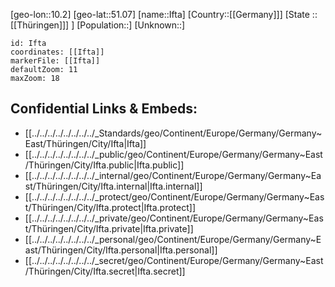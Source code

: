 ﻿---
location: [51.07,10.2]
mapzoom: [7,12] 
mapmarker: city 
type: City
tags:
- geo/City


SpocWebEntityId: 31089
isDeleted: false
confidential: public

---
[geo-lon::10.2]
[geo-lat::51.07]
[name::Ifta]
[Country::[[Germany]]]
[State ::[[Thüringen]]] ]
[Population::]
[Unknown::]


```leaflet
id: Ifta
coordinates: [[Ifta]]
markerFile: [[Ifta]]
defaultZoom: 11 
maxZoom: 18
```


## Confidential Links & Embeds: 
- [[../../../../../../../../_Standards/geo/Continent/Europe/Germany/Germany~East/Thüringen/City/Ifta|Ifta]] 
- [[../../../../../../../../_public/geo/Continent/Europe/Germany/Germany~East/Thüringen/City/Ifta.public|Ifta.public]] 
- [[../../../../../../../../_internal/geo/Continent/Europe/Germany/Germany~East/Thüringen/City/Ifta.internal|Ifta.internal]] 
- [[../../../../../../../../_protect/geo/Continent/Europe/Germany/Germany~East/Thüringen/City/Ifta.protect|Ifta.protect]] 
- [[../../../../../../../../_private/geo/Continent/Europe/Germany/Germany~East/Thüringen/City/Ifta.private|Ifta.private]] 
- [[../../../../../../../../_personal/geo/Continent/Europe/Germany/Germany~East/Thüringen/City/Ifta.personal|Ifta.personal]] 
- [[../../../../../../../../_secret/geo/Continent/Europe/Germany/Germany~East/Thüringen/City/Ifta.secret|Ifta.secret]] 
